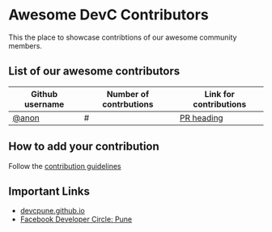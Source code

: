 # Awesome DevC Contributors
This the place to showcase contribtions of our awesome community members.
## List of our awesome contributors

| Github username | Number of contrbutions | Link for contributions |
| ----- | --- | ---- |
| [@anon](https://github.com/anon) | # | [PR heading](https://github.com/anon/some-repo/pull#) |

## How to add your contribution
Follow the [contribution guidelines](CONTRIBUTING.md)

## Important Links

- [devcpune.github.io](https://devcpune.github.io/)
- [Facebook Developer Circle: Pune](https://www.facebook.com/groups/DevCPune/)

